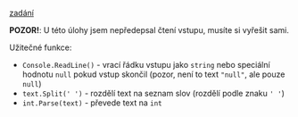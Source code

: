 [zadání](https://kasiopea.matfyz.cz/archiv/2022/doma/C/)

**POZOR!**: U této úlohy jsem nepředepsal čtení vstupu, musíte si vyřešit sami.

Užitečné funkce:
* `Console.ReadLine()` - vrací řádku vstupu jako `string` nebo speciální hodnotu `null` pokud vstup skončil (pozor, není to text `"null"`, ale pouze `null`)
* `text.Split(' ')` - rozdělí text na seznam slov (rozdělí podle znaku `' '`)
* `int.Parse(text)` - převede text na `int`